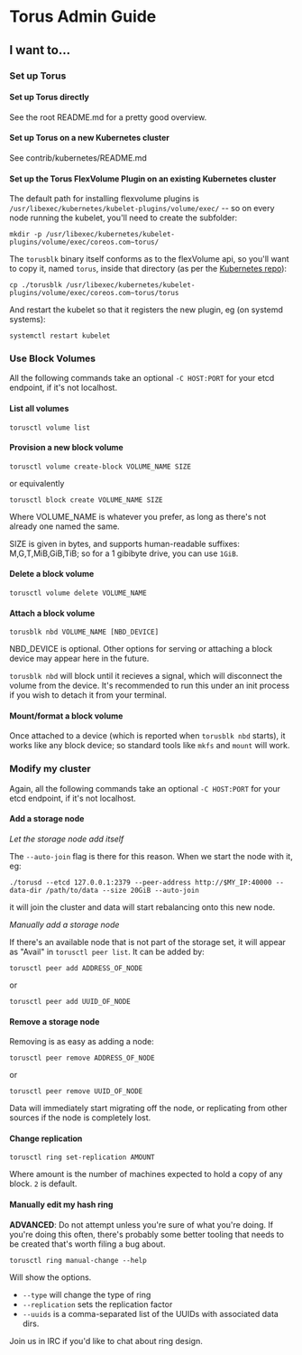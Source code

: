 # Torus Admin Guide

## I want to...

### Set up Torus

#### Set up Torus directly

See the root README.md for a pretty good overview.

#### Set up Torus on a new Kubernetes cluster

See contrib/kubernetes/README.md

#### Set up the Torus FlexVolume Plugin on an existing Kubernetes cluster

The default path for installing flexvolume plugins is `/usr/libexec/kubernetes/kubelet-plugins/volume/exec/` -- so on every node running the kubelet, you'll need to create the subfolder:

```
mkdir -p /usr/libexec/kubernetes/kubelet-plugins/volume/exec/coreos.com~torus/
```

The `torusblk` binary itself conforms as to the flexVolume api, so you'll want to copy it, named `torus`, inside that directory (as per the [Kubernetes repo](https://github.com/kubernetes/kubernetes/tree/master/examples/flexvolume)):

```
cp ./torusblk /usr/libexec/kubernetes/kubelet-plugins/volume/exec/coreos.com~torus/torus 
```

And restart the kubelet so that it registers the new plugin, eg (on systemd systems):

```
systemctl restart kubelet
```

### Use Block Volumes

All the following commands take an optional `-C HOST:PORT` for your etcd endpoint, if it's not localhost.

#### List all volumes

```
torusctl volume list
```

#### Provision a new block volume

```
torusctl volume create-block VOLUME_NAME SIZE
```
or equivalently
```
torusctl block create VOLUME_NAME SIZE
```

Where VOLUME_NAME is whatever you prefer, as long as there's not already one named the same. 

SIZE is given in bytes, and supports human-readable suffixes: M,G,T,MiB,GiB,TiB; so for a 1 gibibyte drive, you can use `1GiB`.

#### Delete a block volume

```
torusctl volume delete VOLUME_NAME
```

#### Attach a block volume

``
torusblk nbd VOLUME_NAME [NBD_DEVICE]
``

NBD_DEVICE is optional. Other options for serving or attaching a block device may appear here in the future.

`torusblk nbd` will block until it recieves a signal, which will disconnect the volume from the device. It's recommended to run this under an init process if you wish to detach it from your terminal.

#### Mount/format a block volume

Once attached to a device (which is reported when `torusblk nbd` starts), it works like any block device; so standard tools like `mkfs` and `mount` will work.

### Modify my cluster

Again, all the following commands take an optional `-C HOST:PORT` for your etcd endpoint, if it's not localhost.

#### Add a storage node

*Let the storage node add itself*

The `--auto-join` flag is there for this reason. When we start the node with it, eg:

```
./torusd --etcd 127.0.0.1:2379 --peer-address http://$MY_IP:40000 --data-dir /path/to/data --size 20GiB --auto-join
```

it will join the cluster and data will start rebalancing onto this new node.

*Manually add a storage node*

If there's an available node that is not part of the storage set, it will appear as "Avail" in `torusctl peer list`. It can be added by:

```
torusctl peer add ADDRESS_OF_NODE
```

or

```
torusctl peer add UUID_OF_NODE
```

#### Remove a storage node

Removing is as easy as adding a node:

```
torusctl peer remove ADDRESS_OF_NODE
```

or

```
torusctl peer remove UUID_OF_NODE
```

Data will immediately start migrating off the node, or replicating from other sources if the node is completely lost.

#### Change replication

```
torusctl ring set-replication AMOUNT
```

Where amount is the number of machines expected to hold a copy of any block. `2` is default.

#### Manually edit my hash ring

**ADVANCED**: Do not attempt unless you're sure of what you're doing. If you're doing this often, there's probably some better tooling that needs to be created that's worth filing a bug about.

```
torusctl ring manual-change --help 
```

Will show the options.
* `--type` will change the type of ring
* `--replication` sets the replication factor
* `--uuids` is a comma-separated list of the UUIDs with associated data dirs.

Join us in IRC if you'd like to chat about ring design.
